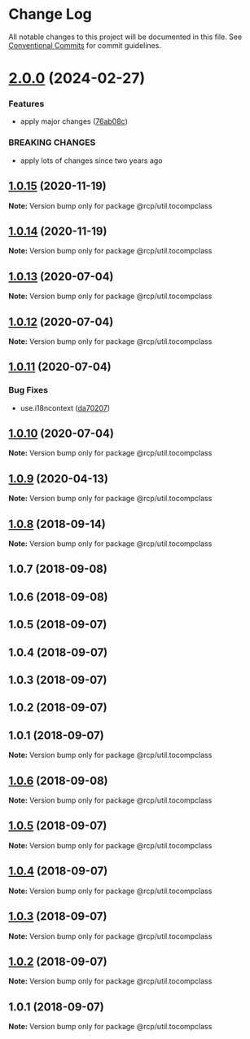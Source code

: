 # Change Log

All notable changes to this project will be documented in this file.
See [Conventional Commits](https://conventionalcommits.org) for commit guidelines.

# [2.0.0](https://github.com/imcuttle/rcp/compare/@rcp/util.tocompclass@1.0.15...@rcp/util.tocompclass@2.0.0) (2024-02-27)

### Features

- apply major changes ([76ab08c](https://github.com/imcuttle/rcp/commit/76ab08c0b961d33963a59f95d061f5cced94483c))

### BREAKING CHANGES

- apply lots of changes since two years ago

<a name="1.0.15"></a>

## [1.0.15](https://github.com/imcuttle/rcp/compare/@rcp/util.tocompclass@1.0.14...@rcp/util.tocompclass@1.0.15) (2020-11-19)

**Note:** Version bump only for package @rcp/util.tocompclass

<a name="1.0.14"></a>

## [1.0.14](https://github.com/imcuttle/rcp/compare/@rcp/util.tocompclass@1.0.13...@rcp/util.tocompclass@1.0.14) (2020-11-19)

**Note:** Version bump only for package @rcp/util.tocompclass

<a name="1.0.13"></a>

## [1.0.13](https://github.com/imcuttle/rcp/compare/@rcp/util.tocompclass@1.0.12...@rcp/util.tocompclass@1.0.13) (2020-07-04)

**Note:** Version bump only for package @rcp/util.tocompclass

<a name="1.0.12"></a>

## [1.0.12](https://github.com/imcuttle/rcp/compare/@rcp/util.tocompclass@1.0.11...@rcp/util.tocompclass@1.0.12) (2020-07-04)

**Note:** Version bump only for package @rcp/util.tocompclass

<a name="1.0.11"></a>

## [1.0.11](https://github.com/imcuttle/rcp/compare/@rcp/util.tocompclass@1.0.10...@rcp/util.tocompclass@1.0.11) (2020-07-04)

### Bug Fixes

- use.i18ncontext ([da70207](https://github.com/imcuttle/rcp/commit/da70207))

<a name="1.0.10"></a>

## [1.0.10](https://github.com/imcuttle/rcp/compare/@rcp/util.tocompclass@1.0.9...@rcp/util.tocompclass@1.0.10) (2020-07-04)

**Note:** Version bump only for package @rcp/util.tocompclass

<a name="1.0.9"></a>

## [1.0.9](https://github.com/imcuttle/rcp/compare/@rcp/util.tocompclass@1.0.8...@rcp/util.tocompclass@1.0.9) (2020-04-13)

**Note:** Version bump only for package @rcp/util.tocompclass

<a name="1.0.8"></a>

## [1.0.8](https://github.com/imcuttle/rcp/compare/@rcp/util.tocompclass@1.0.7...@rcp/util.tocompclass@1.0.8) (2018-09-14)

**Note:** Version bump only for package @rcp/util.tocompclass

<a name="1.0.7"></a>

## 1.0.7 (2018-09-08)

<a name="1.0.6"></a>

## 1.0.6 (2018-09-08)

<a name="1.0.5"></a>

## 1.0.5 (2018-09-07)

<a name="1.0.4"></a>

## 1.0.4 (2018-09-07)

<a name="1.0.3"></a>

## 1.0.3 (2018-09-07)

<a name="1.0.2"></a>

## 1.0.2 (2018-09-07)

<a name="1.0.1"></a>

## 1.0.1 (2018-09-07)

**Note:** Version bump only for package @rcp/util.tocompclass

<a name="1.0.6"></a>

## [1.0.6](https://github.com/imcuttle/rcp/compare/v1.0.5...v1.0.6) (2018-09-08)

**Note:** Version bump only for package @rcp/util.tocompclass

<a name="1.0.5"></a>

## [1.0.5](https://github.com/imcuttle/rcp/compare/v1.0.4...v1.0.5) (2018-09-07)

**Note:** Version bump only for package @rcp/util.tocompclass

<a name="1.0.4"></a>

## [1.0.4](https://github.com/imcuttle/rcp/compare/v1.0.3...v1.0.4) (2018-09-07)

**Note:** Version bump only for package @rcp/util.tocompclass

<a name="1.0.3"></a>

## [1.0.3](https://github.com/imcuttle/rcp/compare/v1.0.2...v1.0.3) (2018-09-07)

**Note:** Version bump only for package @rcp/util.tocompclass

<a name="1.0.2"></a>

## [1.0.2](https://github.com/imcuttle/rcp/compare/v1.0.1...v1.0.2) (2018-09-07)

**Note:** Version bump only for package @rcp/util.tocompclass

<a name="1.0.1"></a>

## 1.0.1 (2018-09-07)

**Note:** Version bump only for package @rcp/util.tocompclass
